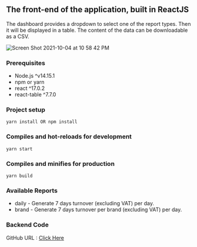 ## The front-end of the application, built in ReactJS

The dashboard provides a dropdown to select one of the report types. Then it will be displayed in a table. The content of the data can be downloadable as a CSV.

![Screen Shot 2021-10-04 at 10 58 42 PM](https://user-images.githubusercontent.com/80531625/135896997-1e20932c-b6f8-439e-966a-2246425bf30f.png)

### Prerequisites

* Node.js ^v14.15.1
* npm or yarn
* react ^17.0.2
* react-table ^7.7.0

### Project setup
```
yarn install OR npm install
```

### Compiles and hot-reloads for development
```
yarn start
```

### Compiles and minifies for production
```
yarn build
```

### Available Reports

* daily - Generate 7 days turnover (excluding VAT) per day.
* brand - Generate 7 days turnover per brand (excluding VAT) per day.


### Backend Code

GitHub URL : [Click Here](https://github.com/dilannet777/report_tool_api)

